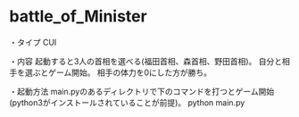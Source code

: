 # battle_of_Minister

・タイプ
CUI

・内容
起動すると3人の首相を選べる(福田首相、森首相、野田首相)。
自分と相手を選ぶとゲーム開始。
相手の体力を0にした方が勝ち。

・起動方法
main.pyのあるディレクトリで下のコマンドを打つとゲーム開始(python3がインストールされていることが前提)。
python main.py
